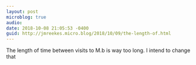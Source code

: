```yaml
---
layout: post
microblog: true
audio: 
date: 2018-10-08 21:05:53 -0400
guid: http://jmreekes.micro.blog/2018/10/09/the-length-of.html
---
```

The length of time between visits to M.b is way too long. I intend to change that
